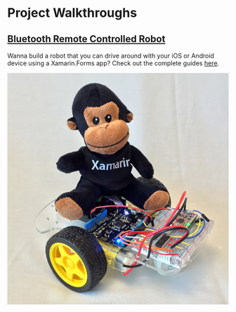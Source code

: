 # Project Walkthroughs

## [Bluetooth Remote Controlled Robot](BLE%20Remote%20Controlled%20Robot/)

Wanna build a robot that you can drive around with your iOS or Android device using a Xamarin.Forms app? Check out the complete guides [here](BLE%20Remote%20Controlled%20Robot/).

![](BLE%20Remote%20Controlled%20Robot/Robot.jpg)